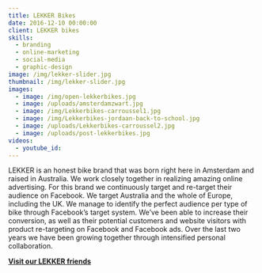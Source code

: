 ```yaml
---
title: LEKKER Bikes
date: 2016-12-10 00:00:00
client: LEKKER bikes
skills:
  - branding
  - online-marketing
  - social-media
  - graphic-design
image: /img/lekker-slider.jpg
thumbnail: /img/lekker-slider.jpg
images:
  - image: /img/open-lekkerbikes.jpg
  - image: /uploads/amsterdamzwart.jpg
  - image: /img/Lekkerbikes-carroussel1.jpg
  - image: /img/Lekkerbikes-jordaan-back-to-school.jpg
  - image: /uploads/Lekkerbikes-carroussel2.jpg
  - image: /uploads/post-lekkerbikes.jpg
videos:
  - youtube_id:
---
```



LEKKER is an honest bike brand that was born right here in Amsterdam and raised in Australia. We work closely together in realizing amazing online advertising. For this brand we continuously target and re-target their audience on Facebook. We target Australia and the whole of Europe, including the UK. We manage to identify the perfect audience per type of bike through Facebook’s target system. We’ve been able to increase their conversion, as well as their potential customers and website visitors with product re-targeting on Facebook and Facebook ads. Over the last two years we have been growing together through intensified personal collaboration.

**[Visit our LEKKER friends](https://www.lekkerbikes.com)**